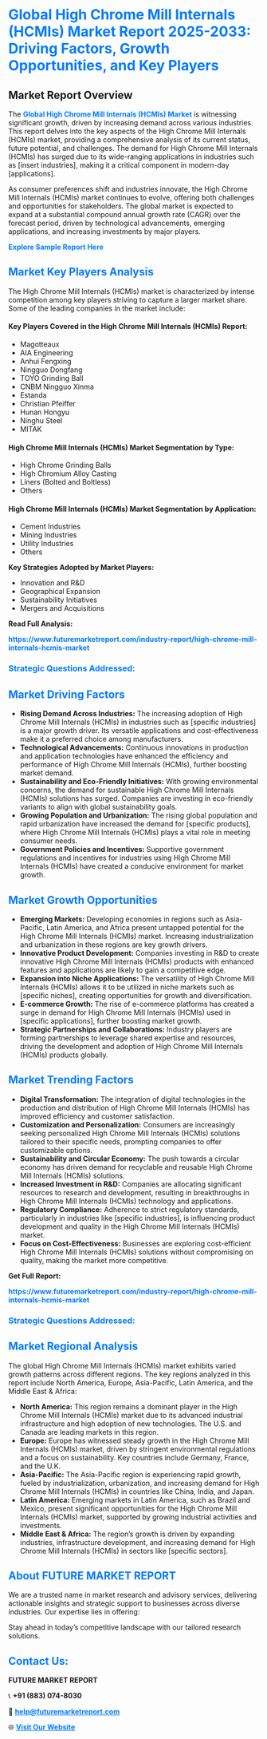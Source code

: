 <h1 style="color: #007BFF;">Global High Chrome Mill Internals (HCMIs) Market Report 2025-2033: Driving Factors, Growth Opportunities, and Key Players</h1>

<section id="overview">
<h2>Market Report Overview</h2>
<p>The <a href="https://www.futuremarketreport.com/industry-report/high-chrome-mill-internals-hcmis-market" style="color: #007BFF; text-decoration: none;"><strong>Global High Chrome Mill Internals (HCMIs) Market</strong></a> is witnessing significant growth, driven by increasing demand across various industries. This report delves into the key aspects of the High Chrome Mill Internals (HCMIs) market, providing a comprehensive analysis of its current status, future potential, and challenges. The demand for High Chrome Mill Internals (HCMIs) has surged due to its wide-ranging applications in industries such as [insert industries], making it a critical component in modern-day [applications].</p>
<p>As consumer preferences shift and industries innovate, the High Chrome Mill Internals (HCMIs) market continues to evolve, offering both challenges and opportunities for stakeholders. The global market is expected to expand at a substantial compound annual growth rate (CAGR) over the forecast period, driven by technological advancements, emerging applications, and increasing investments by major players.</p>
</section>

<section id="overview">
<p><a href="https://www.futuremarketreport.com/request-sample/reportId=50418" style="color: #007BFF; text-decoration: none;"><strong>Explore Sample Report Here</strong></a></p>
</section>

<section id="key-players">
<h2 style="color: #007BFF;">Market Key Players Analysis</h2>
<p>The High Chrome Mill Internals (HCMIs) market is characterized by intense competition among key players striving to capture a larger market share. Some of the leading companies in the market include:</p>
<h4>Key Players Covered in the High Chrome Mill Internals (HCMIs) Report:</h4>
<ul><li>Magotteaux</li><li>AIA Engineering</li><li>Anhui Fengxing</li><li>Ningguo Dongfang</li><li>TOYO Grinding Ball</li><li>CNBM Ningguo Xinma</li><li>Estanda</li><li>Christian Pfeiffer</li><li>Hunan Hongyu</li><li>Ninghu Steel</li><li>MITAK</li></ul>
<h4>High Chrome Mill Internals (HCMIs) Market Segmentation by Type:</h4>
<ul><li>High Chrome Grinding Balls</li><li>High Chromium Alloy Casting</li><li>Liners (Bolted and Boltless)</li><li>Others</li></ul>

<h4>High Chrome Mill Internals (HCMIs) Market Segmentation by Application:</h4>
<ul><li>Cement Industries</li><li>Mining Industries</li><li>Utility Industries</li><li>Others</li></ul>
<p><strong>Key Strategies Adopted by Market Players:</strong></p>
<ul>
<li>Innovation and R&D</li>
<li>Geographical Expansion</li>
<li>Sustainability Initiatives</li>
<li>Mergers and Acquisitions</li>
</ul>
</section>

<section>
<p><strong>Read Full Analysis: </strong></p><a href="https://www.futuremarketreport.com/industry-report/high-chrome-mill-internals-hcmis-market" style="color: #007BFF; text-decoration: none;"><strong>https://www.futuremarketreport.com/industry-report/high-chrome-mill-internals-hcmis-market</strong></a>
<h3 style="color: #007BFF;">Strategic Questions Addressed:</h3>
</section>

<section id="driving-factors">
<h2 style="color: #007BFF;">Market Driving Factors</h2>
<ul>
<li><strong>Rising Demand Across Industries:</strong> The increasing adoption of High Chrome Mill Internals (HCMIs) in industries such as [specific industries] is a major growth driver. Its versatile applications and cost-effectiveness make it a preferred choice among manufacturers.</li>
<li><strong>Technological Advancements:</strong> Continuous innovations in production and application technologies have enhanced the efficiency and performance of High Chrome Mill Internals (HCMIs), further boosting market demand.</li>
<li><strong>Sustainability and Eco-Friendly Initiatives:</strong> With growing environmental concerns, the demand for sustainable High Chrome Mill Internals (HCMIs) solutions has surged. Companies are investing in eco-friendly variants to align with global sustainability goals.</li>
<li><strong>Growing Population and Urbanization:</strong> The rising global population and rapid urbanization have increased the demand for [specific products], where High Chrome Mill Internals (HCMIs) plays a vital role in meeting consumer needs.</li>
<li><strong>Government Policies and Incentives:</strong> Supportive government regulations and incentives for industries using High Chrome Mill Internals (HCMIs) have created a conducive environment for market growth.</li>
</ul>
</section>

<section id="growth-opportunities">
<h2 style="color: #007BFF;">Market Growth Opportunities</h2>
<ul>
<li><strong>Emerging Markets:</strong> Developing economies in regions such as Asia-Pacific, Latin America, and Africa present untapped potential for the High Chrome Mill Internals (HCMIs) market. Increasing industrialization and urbanization in these regions are key growth drivers.</li>
<li><strong>Innovative Product Development:</strong> Companies investing in R&D to create innovative High Chrome Mill Internals (HCMIs) products with enhanced features and applications are likely to gain a competitive edge.</li>
<li><strong>Expansion into Niche Applications:</strong> The versatility of High Chrome Mill Internals (HCMIs) allows it to be utilized in niche markets such as [specific niches], creating opportunities for growth and diversification.</li>
<li><strong>E-commerce Growth:</strong> The rise of e-commerce platforms has created a surge in demand for High Chrome Mill Internals (HCMIs) used in [specific applications], further boosting market growth.</li>
<li><strong>Strategic Partnerships and Collaborations:</strong> Industry players are forming partnerships to leverage shared expertise and resources, driving the development and adoption of High Chrome Mill Internals (HCMIs) products globally.</li>
</ul>
</section>

<section id="trending-factors">
<h2 style="color: #007BFF;">Market Trending Factors</h2>
<ul>
<li><strong>Digital Transformation:</strong> The integration of digital technologies in the production and distribution of High Chrome Mill Internals (HCMIs) has improved efficiency and customer satisfaction.</li>
<li><strong>Customization and Personalization:</strong> Consumers are increasingly seeking personalized High Chrome Mill Internals (HCMIs) solutions tailored to their specific needs, prompting companies to offer customizable options.</li>
<li><strong>Sustainability and Circular Economy:</strong> The push towards a circular economy has driven demand for recyclable and reusable High Chrome Mill Internals (HCMIs) solutions.</li>
<li><strong>Increased Investment in R&D:</strong> Companies are allocating significant resources to research and development, resulting in breakthroughs in High Chrome Mill Internals (HCMIs) technology and applications.</li>
<li><strong>Regulatory Compliance:</strong> Adherence to strict regulatory standards, particularly in industries like [specific industries], is influencing product development and quality in the High Chrome Mill Internals (HCMIs) market.</li>
<li><strong>Focus on Cost-Effectiveness:</strong> Businesses are exploring cost-efficient High Chrome Mill Internals (HCMIs) solutions without compromising on quality, making the market more competitive.</li>
</ul>
</section>

<section>
<p><strong>Get Full Report: </strong></p><a href="https://www.futuremarketreport.com/industry-report/high-chrome-mill-internals-hcmis-market" style="color: #007BFF; text-decoration: none;"><strong>https://www.futuremarketreport.com/industry-report/high-chrome-mill-internals-hcmis-market</strong></a>
<h3 style="color: #007BFF;">Strategic Questions Addressed:</h3>
</section>


<section id="regional-analysis">
<h2 style="color: #007BFF;">Market Regional Analysis</h2>
<p>The global High Chrome Mill Internals (HCMIs) market exhibits varied growth patterns across different regions. The key regions analyzed in this report include North America, Europe, Asia-Pacific, Latin America, and the Middle East & Africa:</p>
<ul>
<li><strong>North America:</strong> This region remains a dominant player in the High Chrome Mill Internals (HCMIs) market due to its advanced industrial infrastructure and high adoption of new technologies. The U.S. and Canada are leading markets in this region.</li>
<li><strong>Europe:</strong> Europe has witnessed steady growth in the High Chrome Mill Internals (HCMIs) market, driven by stringent environmental regulations and a focus on sustainability. Key countries include Germany, France, and the U.K.</li>
<li><strong>Asia-Pacific:</strong> The Asia-Pacific region is experiencing rapid growth, fueled by industrialization, urbanization, and increasing demand for High Chrome Mill Internals (HCMIs) in countries like China, India, and Japan.</li>
<li><strong>Latin America:</strong> Emerging markets in Latin America, such as Brazil and Mexico, present significant opportunities for the High Chrome Mill Internals (HCMIs) market, supported by growing industrial activities and investments.</li>
<li><strong>Middle East & Africa:</strong> The region’s growth is driven by expanding industries, infrastructure development, and increasing demand for High Chrome Mill Internals (HCMIs) in sectors like [specific sectors].</li>
</ul>
</section>

<footer>
<h2 style="color: #007BFF;">About FUTURE MARKET REPORT</h2>
<p>We are a trusted name in market research and advisory services, delivering actionable insights and strategic support to businesses across diverse industries. Our expertise lies in offering:</p>

<p>Stay ahead in today’s competitive landscape with our tailored research solutions.</p>

<h2 style="color: #007BFF;">Contact Us:</h2>
<p><strong>FUTURE MARKET REPORT</strong></p>
<p>📞 <strong>+91 (883) 074-8030</strong></p>
<p>📧 <strong><a href="mailto:help@futuremarketreport.com" style="color: #007BFF;">help@futuremarketreport.com</a></strong></p>
<p>🌐 <strong><a href="https://www.futuremarketreport.com/" style="color: #007BFF;">Visit Our Website</a></strong></p>
</footer>